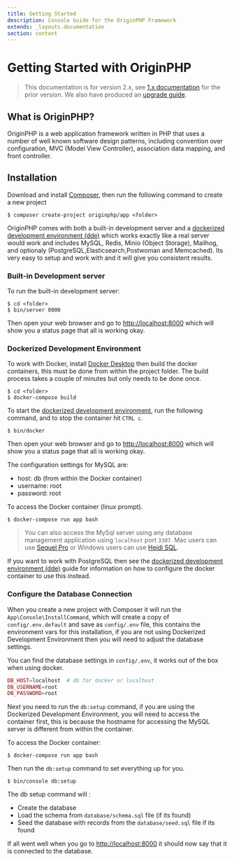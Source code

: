 ```yaml
---
title: Getting Started
description: Console Guide for the OriginPHP Framework
extends: _layouts.documentation
section: content
---
```

# Getting Started with OriginPHP

> This documentation is for version 2.x, see [1.x documentation](/1.0/getting-started) for the prior version. We also have produced an [upgrade guide](/docs/upgrade).

## What is OriginPHP?

OriginPHP is a web application framework written in PHP that uses a number of well known software design patterns, including convention over configuration, MVC (Model View Controller), association data mapping, and front controller.

## Installation

Download and install [Composer](https://getcomposer.org/doc/00-intro.md), then run the following command to create a new project

```linux
$ composer create-project originphp/app <folder>
```

OriginPHP comes with both a built-in development server and a [dockerized development environment (dde)](/docs/development/dockerized-development-environment) which works exactly like a real server would work and includes MySQL, Redis, Minio (Object Storage), Mailhog, and optionaly (PostgreSQL,Elasticsearch,Postwoman and Memcached). Its very easy to setup and work with and it will give you consistent results.

### Built-in Development server

To run the built-in development server:

```linux
$ cd <folder>
$ bin/server 8000
```
Then open your web browser and go to [http://localhost:8000](http://localhost:8000) which will show you a status page that all is working okay.

### Dockerized Development Environment

To work with Docker, install [Docker Desktop](https://www.docker.com/products/docker-desktop) then build the docker containers, this must be done from within the project folder. The build process takes a couple of minutes but only needs to be done once.

```linux
$ cd <folder>
$ docker-compose build
```

To start the [dockerized development environment](/docs/development/dockerized-development-environment), run the following command, and to stop the container hit `CTRL c`.

```linux
$ bin/docker
```

Then open your web browser and go to [http://localhost:8000](http://localhost:8000) which will show you a status page that all is working okay.

The configuration settings for MySQL are:

- host: db (from within the Docker container)
- username: root
- password: root

To access the Docker container (linux prompt).

```linux
$ docker-compose run app bash
```

> You can also access the MySql server using any database management application using `localhost` port `3307`. Mac users can use [Sequel Pro](https://www.sequelpro.com/) or Windows users can use [Heidi SQL](https://www.heidisql.com/).

If you want to work with PostgreSQL then see the [dockerized development environment (dde)](/docs/development/dockerized-development-environment) guide for information on how to configure the docker container to use this instead.

### Configure the Database Connection

When you create a new project with Composer it will run the `App\Console\InstallCommand`, which will create a copy of `config/.env.default` and save as `config/.env` file, this contains the environment vars for this installation, if you are not using Dockerized Development Environment then you will need to adjust the database settings.


You can find the database settings in `config/.env`, it works out of the box when using docker.

```php
DB_HOST=localhost  # db for docker or localhost
DB_USERNAME=root
DB_PASSWORD=root
```

Next you need to run the `db:setup` command, if you are using the Dockerized Development Environment, you will need to access the container first, this is because the hostname for accessing the MySQL server is different from within the container.

To access the Docker container:

```linux
$ docker-compose run app bash
```

Then run the `db:setup` command to set everything up for you.

```linux
$ bin/console db:setup
```

The db setup command will :

- Create the database
- Load the schema from `database/schema.sql` file (if its found)
- Seed the database with records from the `database/seed.sql` file if its found

If all went well when you go to [http://localhost:8000](http://localhost:8000)  it should now say that it is connected to the database.